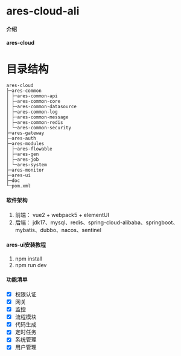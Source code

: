 # ares-cloud-ali

#### 介绍

**ares-cloud**

# 目录结构

```
ares-cloud
├─ares-common
│ ├─ares-common-api
│ ├─ares-common-core
│ ├─ares-common-datasource
│ ├─ares-common-log
│ ├─ares-common-message
│ ├─ares-common-redis
│ └─ares-common-security
├─ares-gateway
├─ares-auth
├─ares-modules
│ ├─ares-flowable
│ ├─ares-gen
│ ├─ares-job
│ └─ares-system
├─ares-monitor
├─ares-ui
├─doc
└─pom.xml

```

#### 软件架构

1. 前端： vue2 + webpack5 + elementUI
2. 后端： jdk17、mysql、redis、spring-cloud-alibaba、springboot、mybatis、dubbo、nacos、sentinel

#### ares-ui安装教程

1. npm install
2. npm run dev

#### 功能清单
- [x] 权限认证
- [x] 网关
- [x] 监控
- [x] 流程模块
- [x] 代码生成
- [x] 定时任务
- [x] 系统管理
- [x] 用户管理
